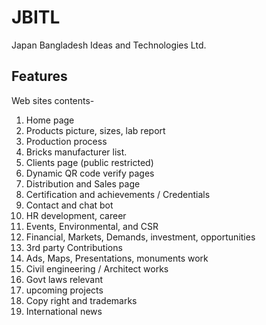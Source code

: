 # JBITL 

Japan Bangladesh Ideas and Technologies Ltd.

## Features

Web sites contents-
1. Home page
2. Products picture, sizes, lab report
3. Production process
4. Bricks manufacturer list.
5. Clients page (public restricted)
6. Dynamic QR code verify pages
7. Distribution and Sales page
8. Certification and achievements / Credentials
9. Contact and chat bot
10. HR development, career
11. Events, Environmental, and CSR
12. Financial, Markets, Demands, investment, opportunities
13. 3rd party Contributions
14. Ads, Maps, Presentations, monuments work
15. Civil engineering / Architect works
17. Govt laws relevant
18. upcoming projects
19. Copy right and trademarks
20. International news